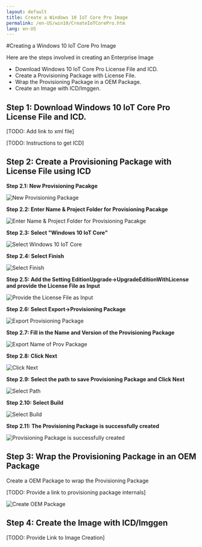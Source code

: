 ```yaml
---
layout: default
title: Create a Windows 10 IoT Core Pro Image
permalink: /en-US/win10/CreateIoTCorePro.htm
lang: en-US
---
```


#Creating a Windows 10 IoT Core Pro Image

Here are the steps involved in creating an Enterprise Image

* Download Windows 10 IoT Core Pro License File and ICD.
* Create a Provisioning Package with License File.
* Wrap the Provisioning Package in a OEM Package.
* Create an Image with ICD/Imggen.


Step 1: Download Windows 10 IoT Core Pro License File and ICD.
-------

[TODO: Add link to xml file]

[TODO: Instructions to get ICD]

Step 2: Create a Provisioning Package with License File using ICD
-------

**Step 2.1: New Provisioning Pacakge**

![New Provisioning Package]({{site.baseurl}}/images/CreateIoTCorePro/CreatePpkg1.png)

**Step 2.2: Enter Name & Project Folder for Provisioning Pacakge**

![Enter Name & Project Folder for Provisioning Pacakge]({{site.baseurl}}/images/CreateIoTCorePro/CreatePpkg2.png)

**Step 2.3: Select "Windows 10 IoT Core"**

![Select Windows 10 IoT Core]({{site.baseurl}}/images/CreateIoTCorePro/CreatePpkg3.png)

**Step 2.4: Select Finish**

![Select Finish]({{site.baseurl}}/images/CreateIoTCorePro/CreatePpkg4.png)

**Step 2.5: Add the Setting EditionUpgrade->UpgradeEditionWithLicense and provide the License File as Input**

![Provide the License File as Input]({{site.baseurl}}/images/CreateIoTCorePro/CreatePpkg5.png)

**Step 2.6: Select Export->Provisioning Package**

![Export Provisioning Package]({{site.baseurl}}/images/CreateIoTCorePro/CreatePpkg6.png)

**Step 2.7: Fill in the Name and Version of the Provisioning Package**

![Export Name of Prov Package]({{site.baseurl}}/images/CreateIoTCorePro/CreatePpkg7.png)

**Step 2.8: Click Next**

![Click Next]({{site.baseurl}}/images/CreateIoTCorePro/CreatePpkg8.png)

**Step 2.9: Select the path to save Provisioning Package and Click Next**

![Select Path]({{site.baseurl}}/images/CreateIoTCorePro/CreatePpkg9.png)

**Step 2.10: Select Build**

![Select Build]({{site.baseurl}}/images/CreateIoTCorePro/CreatePpkg10.png)

**Step 2.11: The Provisioning Package is successfully created**

![Provisioning Package is successfully created]({{site.baseurl}}/images/CreateIoTCorePro/CreatePpkg11.png)

Step 3: Wrap the Provisioning Package in an OEM Package
-------

Create a OEM Package to wrap the Provisioning Package

[TODO: Provide a link to provisioning package internals]

![Create OEM Package]({{site.baseurl}}/images/CreateIoTCorePro/WrapPpkg.png)

Step 4: Create the Image with ICD/Imggen
-------

[TODO: Provide Link to Image Creation]
